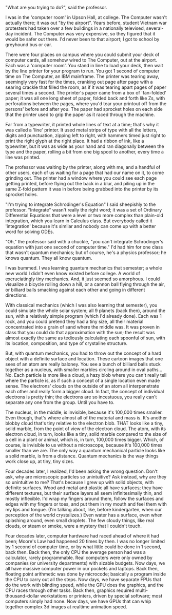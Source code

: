 "What are you trying to do?", said the professor.

<p>I was in the 'computer room' in Upson Hall, at college.  The Computer wasn't actually there; it was out "by the airport".  Years before, student Vietnam war protesters had taken over a few buildings in a nationally televised, several-day incident.  The Computer was very expensive, so they figured that it would be safer out there.  I'd never been to that airport; I got to school by greyhound bus or car.

<p>There were four places on campus where you could submit your deck of computer cards, all somehow wired to The Computer, out at the airport.  Each was a 'computer room'.  You stand in line to load your deck, then wait by the line printer for your program to run.  You got 1 second of computer time on The Computer, an IBM mainframe.  The printer was tearing away, seemingly very fast for the times, cranking out page after page with a searing crackle that filled the room, as if it was tearing apart pages of paper several times a second.  The printer's paper came from a box of 'fan-folded' paper; it was all one long sheet of paper, folded back and forth like Zs, with perforations between the pages, where you'd tear your printout off from the persons' before and after you.  The paper had sprocket holes on each side that the printer used to grip the paper as it raced through the machine.

<p>Far from a typewriter, it printed whole lines of text at a time; that's why it was called a 'line' printer.  It used metal strips of type with all the letters, digits and punctuation, zipping left to right, with hammers timed just right to print the right glyph at the right place.  It had a ribbon of ink, like a typewriter, but it was as wide as your hand and ran diagonally between the type and the paper, rolling a bit from one big spool to another, every time a line was printed.

<p>The professor was waiting by the printer, along with me, and a handful of other users, each of us waiting for a page that had our name on it, to come grinding out.  The printer had a window where you could see each page getting printed, before flying out the back in a blur, and piling up in the same Z-fold pattern it was in before being grabbed into the printer by its sprocket holes.

<p>"I'm trying to integrate Schrodinger's Equation" I said sheepishly to the professor.  "Integrate" wasn't really the right word; it was a set of Ordinary Differential Equations that were a level or two more complex than plain-old integration, which you learn in Calculus class.  But everybody called it 'integration' because it's similar and nobody can come up with a better word for solving ODEs.

<p>"Oh," the professor said with a chuckle, "you can't integrate Schrodinger's equation with just one second of computer time."  I'd had him for one class that wasn't quantum mechanics; but of course, he's a physics professor; he knows quantum.  They all know quantum.

<p>I was bummed.  I was learning quantum mechanics that semester; a whole new world I didn't even know existed before college.  A world of excruciatingly tiny mechanics.  And, it just seemed so amorphous.  I could visualize a bicycle rolling down a hill, or a cannon ball flying through the air, or billiard balls smacking against each other and going in different directions.

<p>With classical mechanics (which I was also learning that semester), you could simulate the whole solar system; all 9 planets (back then), around the sun, with a relatively simple program (which I'd already done).  Each was 1 rock, and you could pretend they had a tiny size, all their material concentrated into a grain of sand where the middle was.  It was proven in class that you could do that approximation with the sun; the result was almost exactly the same as tediously calculating each spoonful of sun, with its location, composition, and type of crystaline structure.

<p>But, with quantum mechanics, you had to throw out the concept of a hard object with a definite surface and location.  These cartoon images that one sees of an atom are really baloney.  You see a bunch of billiard balls stuck together as a nucleus, with smaller marbles circling around in oval paths... No.  Each particle is more like a cloud, a hazy blob where you can't really tell where the particle is, as if such a concept of a single location even made sense.  The electrons' clouds on the outside of an atom all interpenetrate each other and really form a bigger cloud.  In fact, the concept of individual electrons is pretty thin; the electrons are so incestuous, you really can't separate any one from the group.  Until you have to.

<p>The nucleus, in the middle, is invisible, because it's 100,000 times smaller.  Even though, that's where almost all of the material and mass is.  It's another blobby cloud that's tiny relative to the electron blob.  THAT looks like a tiny, solid marble, from the point of view of the electron cloud.  The atom, with its electron cloud, in turn, looks like a tiny, solid marble compared to the size of a cell in a plant or animal, which is, in turn, 100,000 times bigger.  Which, of course, is invisible to us without a microscope, because it's 100,000 times smaller than we are.  The only way a quantum mechanical particle looks like a solid marble, is from a distance.  Quantum mechanics is the way things work close up, at tiny, tiny sizes.

<p>Four decades later, I realized, I'd been asking the wrong question.  Don't ask, why are microscopic particles so unintuitive?  Ask instead, why are they so unintuitive to me?  That's because I grew up with solid objects, with definite surfaces.  Wood and metal and plastic all have surfaces; they have different textures,  but their surface layers all seem infinitesimally thin, and mostly inflexible.  I'd wrap my fingers around them, follow the surfaces and edges with my fingers or toes, and put them in my mouth and feel them with my lips and tongue.  (I'm talking about, like, before kindergarten, when our perception of the world crystalizes.)  Even water has a surface, even when splashing around, even small droplets.  The few cloudy things, like real clouds, or steam or smoke, were a mystery that I couldn't touch.

<p>Four decades later, computer hardware had raced ahead of where it had been; Moore's Law had happened 20 times by then.  I was no longer limited by 1 second of computer time, or by what little could be done in 1 second, back then.  Back then, the only CPU the average person had was a calculator, rarely programmable.  Real computers were only owned by companies (or university departments) with sizable budgets.  Now days, we all have massive computer power in our pockets and laptops.  Back then, floating point arithmetic was done by microcode; basically a program inside the CPU to carry out all the steps.  Now days, we have separate FPUs that do the work with blinding speed, while the GPU does the graphics, and the CPU races through other tasks.  Back then, graphics required multi-thousand-dollar workstations or printers, driven by special software; most computers simply had none.  Now days, we have GPUs that can whip together complex 3d images at realtime animation speed.

